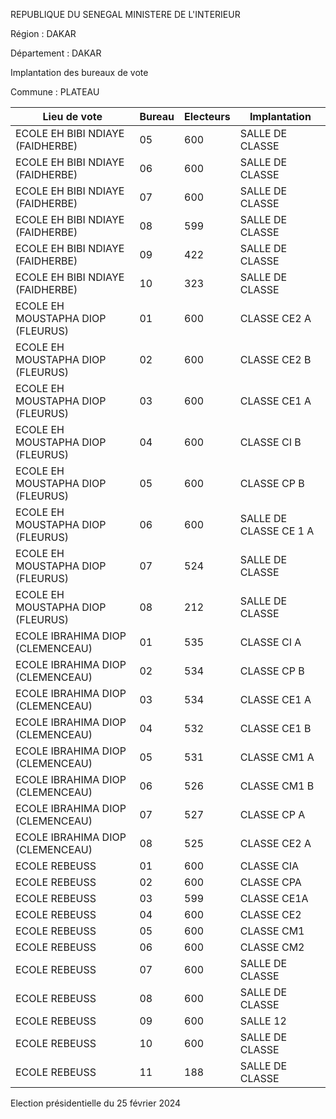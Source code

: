 REPUBLIQUE DU SENEGAL MINISTERE DE L'INTERIEUR

Région : DAKAR

Département : DAKAR

Implantation des bureaux de vote

Commune : PLATEAU

| Lieu de vote | Bureau | Electeurs | Implantation |
| - | - | - | - |
| ECOLE EH BIBI NDIAYE (FAIDHERBE) | 05 | 600 | SALLE DE CLASSE |
| ECOLE EH BIBI NDIAYE (FAIDHERBE) | 06 | 600 | SALLE DE CLASSE |
| ECOLE EH BIBI NDIAYE (FAIDHERBE) | 07 | 600 | SALLE DE CLASSE |
| ECOLE EH BIBI NDIAYE (FAIDHERBE) | 08 | 599 | SALLE DE CLASSE |
| ECOLE EH BIBI NDIAYE (FAIDHERBE) | 09 | 422 | SALLE DE CLASSE |
| ECOLE EH BIBI NDIAYE (FAIDHERBE) | 10 | 323 | SALLE DE CLASSE |
| ECOLE EH MOUSTAPHA DIOP (FLEURUS) | 01 | 600 | CLASSE CE2 A |
| ECOLE EH MOUSTAPHA DIOP (FLEURUS) | 02 | 600 | CLASSE CE2 B |
| ECOLE EH MOUSTAPHA DIOP (FLEURUS) | 03 | 600 | CLASSE CE1 A |
| ECOLE EH MOUSTAPHA DIOP (FLEURUS) | 04 | 600 | CLASSE CI B |
| ECOLE EH MOUSTAPHA DIOP (FLEURUS) | 05 | 600 | CLASSE CP B |
| ECOLE EH MOUSTAPHA DIOP (FLEURUS) | 06 | 600 | SALLE DE CLASSE CE 1 A |
| ECOLE EH MOUSTAPHA DIOP (FLEURUS) | 07 | 524 | SALLE DE CLASSE |
| ECOLE EH MOUSTAPHA DIOP (FLEURUS) | 08 | 212 | SALLE DE CLASSE |
| ECOLE IBRAHIMA DIOP (CLEMENCEAU) | 01 | 535 | CLASSE CI A |
| ECOLE IBRAHIMA DIOP (CLEMENCEAU) | 02 | 534 | CLASSE CP B |
| ECOLE IBRAHIMA DIOP (CLEMENCEAU) | 03 | 534 | CLASSE CE1 A |
| ECOLE IBRAHIMA DIOP (CLEMENCEAU) | 04 | 532 | CLASSE CE1 B |
| ECOLE IBRAHIMA DIOP (CLEMENCEAU) | 05 | 531 | CLASSE CM1 A |
| ECOLE IBRAHIMA DIOP (CLEMENCEAU) | 06 | 526 | CLASSE CM1 B |
| ECOLE IBRAHIMA DIOP (CLEMENCEAU) | 07 | 527 | CLASSE CP A |
| ECOLE IBRAHIMA DIOP (CLEMENCEAU) | 08 | 525 | CLASSE CE2 A |
| ECOLE REBEUSS | 01 | 600 | CLASSE CIA |
| ECOLE REBEUSS | 02 | 600 | CLASSE CPA |
| ECOLE REBEUSS | 03 | 599 | CLASSE CE1A |
| ECOLE REBEUSS | 04 | 600 | CLASSE CE2 |
| ECOLE REBEUSS | 05 | 600 | CLASSE CM1 |
| ECOLE REBEUSS | 06 | 600 | CLASSE CM2 |
| ECOLE REBEUSS | 07 | 600 | SALLE DE CLASSE |
| ECOLE REBEUSS | 08 | 600 | SALLE DE CLASSE |
| ECOLE REBEUSS | 09 | 600 | SALLE 12 |
| ECOLE REBEUSS | 10 | 600 | SALLE DE CLASSE |
| ECOLE REBEUSS | 11 | 188 | SALLE DE CLASSE |

<!-- PageNumber="38/43" -->

Election présidentielle du 25 février 2024
